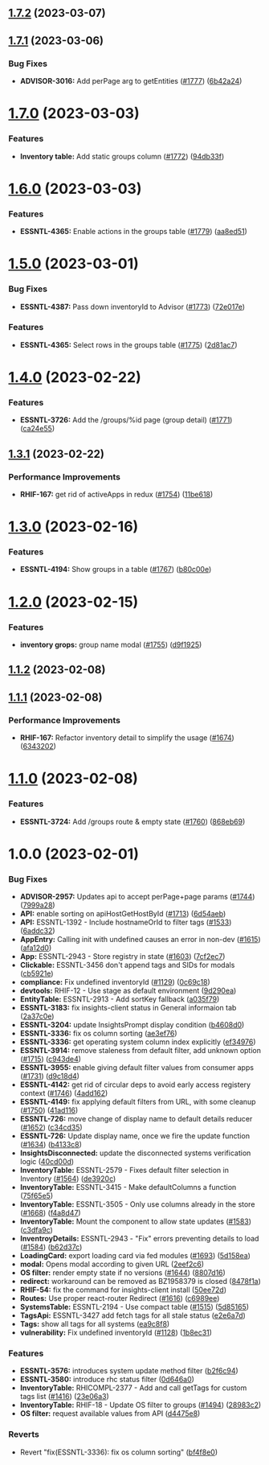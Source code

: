 ## [1.7.2](https://github.com/RedHatInsights/insights-inventory-frontend/compare/v1.7.1...v1.7.2) (2023-03-07)

## [1.7.1](https://github.com/RedHatInsights/insights-inventory-frontend/compare/v1.7.0...v1.7.1) (2023-03-06)


### Bug Fixes

* **ADVISOR-3016:** Add perPage arg to getEntities ([#1777](https://github.com/RedHatInsights/insights-inventory-frontend/issues/1777)) ([6b42a24](https://github.com/RedHatInsights/insights-inventory-frontend/commit/6b42a24cb93f9b89fcb5df6d11dd370be29d2c22))

# [1.7.0](https://github.com/RedHatInsights/insights-inventory-frontend/compare/v1.6.0...v1.7.0) (2023-03-03)


### Features

* **Inventory table:** Add static groups column ([#1772](https://github.com/RedHatInsights/insights-inventory-frontend/issues/1772)) ([94db33f](https://github.com/RedHatInsights/insights-inventory-frontend/commit/94db33fb6f1268271a1d5f8b7bb4d6b747eb3940))

# [1.6.0](https://github.com/RedHatInsights/insights-inventory-frontend/compare/v1.5.0...v1.6.0) (2023-03-03)


### Features

* **ESSNTL-4365:** Enable actions in the groups table ([#1779](https://github.com/RedHatInsights/insights-inventory-frontend/issues/1779)) ([aa8ed51](https://github.com/RedHatInsights/insights-inventory-frontend/commit/aa8ed51285637b8a00917d92f715a99689278233))

# [1.5.0](https://github.com/RedHatInsights/insights-inventory-frontend/compare/v1.4.0...v1.5.0) (2023-03-01)


### Bug Fixes

* **ESSNTL-4387:** Pass down inventoryId to Advisor ([#1773](https://github.com/RedHatInsights/insights-inventory-frontend/issues/1773)) ([72e017e](https://github.com/RedHatInsights/insights-inventory-frontend/commit/72e017ebb0eb461ddc9e3a38cec47fa41685f97e))


### Features

* **ESSNTL-4365:** Select rows in the groups table ([#1775](https://github.com/RedHatInsights/insights-inventory-frontend/issues/1775)) ([2d81ac7](https://github.com/RedHatInsights/insights-inventory-frontend/commit/2d81ac7e5f873361b887b0bfa8a1e4eb4e613c79))

# [1.4.0](https://github.com/RedHatInsights/insights-inventory-frontend/compare/v1.3.1...v1.4.0) (2023-02-22)


### Features

* **ESSNTL-3726:** Add the /groups/%id page (group detail) ([#1771](https://github.com/RedHatInsights/insights-inventory-frontend/issues/1771)) ([ca24e55](https://github.com/RedHatInsights/insights-inventory-frontend/commit/ca24e555ac3a3db7d7fe06acce90fa7b986dbc1c))

## [1.3.1](https://github.com/RedHatInsights/insights-inventory-frontend/compare/v1.3.0...v1.3.1) (2023-02-22)


### Performance Improvements

* **RHIF-167:** get rid of activeApps in redux ([#1754](https://github.com/RedHatInsights/insights-inventory-frontend/issues/1754)) ([11be618](https://github.com/RedHatInsights/insights-inventory-frontend/commit/11be61800eb591bda38908c04cd85578fc611105))

# [1.3.0](https://github.com/RedHatInsights/insights-inventory-frontend/compare/v1.2.0...v1.3.0) (2023-02-16)


### Features

* **ESSNTL-4194:** Show groups in a table ([#1767](https://github.com/RedHatInsights/insights-inventory-frontend/issues/1767)) ([b80c00e](https://github.com/RedHatInsights/insights-inventory-frontend/commit/b80c00e956d40932aa42f462989ff476a7a3f9ec))

# [1.2.0](https://github.com/RedHatInsights/insights-inventory-frontend/compare/v1.1.2...v1.2.0) (2023-02-15)


### Features

* **inventory grops:** group name modal  ([#1755](https://github.com/RedHatInsights/insights-inventory-frontend/issues/1755)) ([d9f1925](https://github.com/RedHatInsights/insights-inventory-frontend/commit/d9f1925e8b534ec3351a5a55dd45d17b00dd646b))

## [1.1.2](https://github.com/RedHatInsights/insights-inventory-frontend/compare/v1.1.1...v1.1.2) (2023-02-08)

## [1.1.1](https://github.com/RedHatInsights/insights-inventory-frontend/compare/v1.1.0...v1.1.1) (2023-02-08)


### Performance Improvements

* **RHIF-167:** Refactor inventory detail to simplify the usage ([#1674](https://github.com/RedHatInsights/insights-inventory-frontend/issues/1674)) ([6343202](https://github.com/RedHatInsights/insights-inventory-frontend/commit/63432025fc195685c01f287e77f4d69ddba58962))

# [1.1.0](https://github.com/RedHatInsights/insights-inventory-frontend/compare/v1.0.0...v1.1.0) (2023-02-08)


### Features

* **ESSNTL-3724:** Add /groups route & empty state ([#1760](https://github.com/RedHatInsights/insights-inventory-frontend/issues/1760)) ([868eb69](https://github.com/RedHatInsights/insights-inventory-frontend/commit/868eb69f572a280ba162a1623027133932a9284a))

# 1.0.0 (2023-02-01)


### Bug Fixes

* **ADVISOR-2957:** Updates api to accept perPage+page params ([#1744](https://github.com/RedHatInsights/insights-inventory-frontend/issues/1744)) ([7999a28](https://github.com/RedHatInsights/insights-inventory-frontend/commit/7999a28e9023c51f1646535f96c71853838f7d7a))
* **API:** enable sorting on apiHostGetHostById ([#1713](https://github.com/RedHatInsights/insights-inventory-frontend/issues/1713)) ([6d54aeb](https://github.com/RedHatInsights/insights-inventory-frontend/commit/6d54aebfaa823c7ce01568181d79c30103e703df))
* **API:** ESSNTL-1392 - Include hostnameOrId to filter tags ([#1533](https://github.com/RedHatInsights/insights-inventory-frontend/issues/1533)) ([6addc32](https://github.com/RedHatInsights/insights-inventory-frontend/commit/6addc3201b4005a8a314ef0cca70c422642f691f))
* **AppEntry:** Calling init with undefined causes an error in non-dev ([#1615](https://github.com/RedHatInsights/insights-inventory-frontend/issues/1615)) ([afa12d0](https://github.com/RedHatInsights/insights-inventory-frontend/commit/afa12d027ca9d95ecb4ec69630376fd0aae7c320))
* **App:** ESSNTL-2943 - Store registry in state ([#1603](https://github.com/RedHatInsights/insights-inventory-frontend/issues/1603)) ([7cf2ec7](https://github.com/RedHatInsights/insights-inventory-frontend/commit/7cf2ec7eba373e550e2527b563cf8391c1d0ea6f))
* **Clickable:** ESSNTL-3456 don't append tags and SIDs for modals ([cb5921e](https://github.com/RedHatInsights/insights-inventory-frontend/commit/cb5921e707bbb1a3f9b577f2081d0560303aa281))
* **compliance:** Fix undefined inventoryId ([#1129](https://github.com/RedHatInsights/insights-inventory-frontend/issues/1129)) ([0c69c18](https://github.com/RedHatInsights/insights-inventory-frontend/commit/0c69c188510eb982f925f67df414389705397e31))
* **devtools:** RHIF-12 - Use stage as default environment ([9d290ea](https://github.com/RedHatInsights/insights-inventory-frontend/commit/9d290ea0e7311ba2d0d06d6df9b850902a2095d4))
* **EntityTable:** ESSNTL-2913 - Add sortKey fallback ([a035f79](https://github.com/RedHatInsights/insights-inventory-frontend/commit/a035f79a41f184edb3e0a4d947069615a9c612a6))
* **ESSNTL-3183:** fix insights-client status in General informaion tab ([2a37c0e](https://github.com/RedHatInsights/insights-inventory-frontend/commit/2a37c0ef52f99efe36ddbdb73ccbc2a1a9df437f))
* **ESSNTL-3204:** update InsightsPrompt display condition ([b4608d0](https://github.com/RedHatInsights/insights-inventory-frontend/commit/b4608d0f32054de354003497d4ab2de48e13fc2a))
* **ESSNTL-3336:** fix os column sorting ([ae3ef76](https://github.com/RedHatInsights/insights-inventory-frontend/commit/ae3ef7615c692c06c982d9eec746c19ff658aed7))
* **ESSNTL-3336:** get operating system column index explicitly ([ef34976](https://github.com/RedHatInsights/insights-inventory-frontend/commit/ef34976e44fa0e9a7231579f981d537dfaab408d))
* **ESSNTL-3914:** remove staleness from default filter, add unknown option ([#1715](https://github.com/RedHatInsights/insights-inventory-frontend/issues/1715)) ([c943de4](https://github.com/RedHatInsights/insights-inventory-frontend/commit/c943de4b9f6e64d1fee35250440021f5492f80d1))
* **ESSNTL-3955:** enable giving default filter values from consumer apps ([#1731](https://github.com/RedHatInsights/insights-inventory-frontend/issues/1731)) ([d9c18d4](https://github.com/RedHatInsights/insights-inventory-frontend/commit/d9c18d4cd72c2b1dbdc9751c0278134599744484))
* **ESSNTL-4142:** get rid of circular deps to avoid early access registery context ([#1746](https://github.com/RedHatInsights/insights-inventory-frontend/issues/1746)) ([4add162](https://github.com/RedHatInsights/insights-inventory-frontend/commit/4add162f10cb74b1526992d610ce831fd3f4fdf0))
* **ESSNTL-4149:** fix applying default filters from URL, with some cleanup ([#1750](https://github.com/RedHatInsights/insights-inventory-frontend/issues/1750)) ([41ad116](https://github.com/RedHatInsights/insights-inventory-frontend/commit/41ad116d2e43b8ab801f5c00bee020929ba0af94))
* **ESSNTL-726:** move change of display name to default details reducer ([#1652](https://github.com/RedHatInsights/insights-inventory-frontend/issues/1652)) ([c34cd35](https://github.com/RedHatInsights/insights-inventory-frontend/commit/c34cd350f5eabd681eeb2de78016dce000a2c39b))
* **ESSNTL-726:** Update display name, once we fire the update function ([#1634](https://github.com/RedHatInsights/insights-inventory-frontend/issues/1634)) ([b4133c8](https://github.com/RedHatInsights/insights-inventory-frontend/commit/b4133c8b8617c1da316e5a8e4b86fcca1ff02760))
* **InsightsDisconnected:** update the disconnected systems verification logic ([40cd00d](https://github.com/RedHatInsights/insights-inventory-frontend/commit/40cd00d164f270955b111ee90c43b50a6fa6dacf))
* **InventoryTable:** ESSNTL-2579 - Fixes default filter selection in Inventory ([#1564](https://github.com/RedHatInsights/insights-inventory-frontend/issues/1564)) ([de3920c](https://github.com/RedHatInsights/insights-inventory-frontend/commit/de3920cdef4a3c2e46e5018e028d2201769f1f69))
* **InventoryTable:** ESSNTL-3415 - Make defaultColumns a function ([75f65e5](https://github.com/RedHatInsights/insights-inventory-frontend/commit/75f65e5065188c62f0af111ae76e11daba182196))
* **InventoryTable:** ESSNTL-3505 - Only use columns already in the store ([#1668](https://github.com/RedHatInsights/insights-inventory-frontend/issues/1668)) ([f4a8d47](https://github.com/RedHatInsights/insights-inventory-frontend/commit/f4a8d4767a7721b1048b49dfea2074951bacf7df))
* **InventoryTable:** Mount the component to allow state updates ([#1583](https://github.com/RedHatInsights/insights-inventory-frontend/issues/1583)) ([c3dfa9c](https://github.com/RedHatInsights/insights-inventory-frontend/commit/c3dfa9cece8f29aa3f9d24c8cc4ac7c384c3eff7))
* **InventroyDetails:** ESSNTL-2943 - "Fix" errors preventing details to load ([#1584](https://github.com/RedHatInsights/insights-inventory-frontend/issues/1584)) ([b62d37c](https://github.com/RedHatInsights/insights-inventory-frontend/commit/b62d37cbcf05d70b12ebfb394d3b790171ba77be))
* **LoadingCard:** export loading card via fed modules ([#1693](https://github.com/RedHatInsights/insights-inventory-frontend/issues/1693)) ([5d158ea](https://github.com/RedHatInsights/insights-inventory-frontend/commit/5d158eace2b7ce8ee89fd1009c3aa5ee129afaaa))
* **modal:** Opens modal according to given URL ([2eef2c6](https://github.com/RedHatInsights/insights-inventory-frontend/commit/2eef2c68d45ec7ed96e7d52dd2d3ac0f07b24d23))
* **OS filter:** render empty state if no versions ([#1644](https://github.com/RedHatInsights/insights-inventory-frontend/issues/1644)) ([8807d16](https://github.com/RedHatInsights/insights-inventory-frontend/commit/8807d16c33796d470481fded22b1aeb365c70ccb))
* **redirect:** workaround can be removed as BZ1958379 is closed ([8478f1a](https://github.com/RedHatInsights/insights-inventory-frontend/commit/8478f1af6fe93f31d793153ca78cf1bd51e11f27))
* **RHIF-54:** fix the command for insights-client install ([50ee72d](https://github.com/RedHatInsights/insights-inventory-frontend/commit/50ee72db8e2fb29b87f5b1564cd3527e705037ca))
* **Routes:** Use proper react-router Redirect ([#1616](https://github.com/RedHatInsights/insights-inventory-frontend/issues/1616)) ([c6989ee](https://github.com/RedHatInsights/insights-inventory-frontend/commit/c6989ee5c3efb1c5961e758f1b5d3fd87a5d9dfe))
* **SystemsTable:** ESSNTL-2194 - Use compact table ([#1515](https://github.com/RedHatInsights/insights-inventory-frontend/issues/1515)) ([5d85165](https://github.com/RedHatInsights/insights-inventory-frontend/commit/5d85165d8be274862a31faf07d7a48fe14511d18))
* **TagsApi:** ESSNTL-3427 add fetch tags for all stale status ([e2e6a7d](https://github.com/RedHatInsights/insights-inventory-frontend/commit/e2e6a7d42d727d877bb53aeb8e675301ca154e77))
* **Tags:** show all tags for all systems ([ea9c8f8](https://github.com/RedHatInsights/insights-inventory-frontend/commit/ea9c8f843ef53e49ef20295c7b52e23709a42a37))
* **vulnerability:** Fix undefined inventoryId ([#1128](https://github.com/RedHatInsights/insights-inventory-frontend/issues/1128)) ([1b8ec31](https://github.com/RedHatInsights/insights-inventory-frontend/commit/1b8ec31bb51cb238aaf5e2a22c773603891cbd99))


### Features

* **ESSNTL-3576:** introduces system update method filter ([b2f6c94](https://github.com/RedHatInsights/insights-inventory-frontend/commit/b2f6c943ed7f0b6718fe8ec3f8469004557e1f5a))
* **ESSNTL-3580:** introduce rhc status filter ([0d646a0](https://github.com/RedHatInsights/insights-inventory-frontend/commit/0d646a046aa2bbd07b880acbb26f3ae49151d9f8))
* **InventoryTable:** RHICOMPL-2377 - Add and call getTags for custom tags list ([#1416](https://github.com/RedHatInsights/insights-inventory-frontend/issues/1416)) ([23e06a3](https://github.com/RedHatInsights/insights-inventory-frontend/commit/23e06a3edcb0058b4bfa67d64d0e76d61bd7db38))
* **InventoryTable:** RHIF-18 - Update OS filter to groups ([#1494](https://github.com/RedHatInsights/insights-inventory-frontend/issues/1494)) ([28983c2](https://github.com/RedHatInsights/insights-inventory-frontend/commit/28983c2aa639deefe0af2a0097e051df6d95473a))
* **OS filter:** request available values from API ([d4475e8](https://github.com/RedHatInsights/insights-inventory-frontend/commit/d4475e87f5bd00f0c1028895b8412d05d88feb76))


### Reverts

* Revert "fix(ESSNTL-3336): fix os column sorting" ([bf4f8e0](https://github.com/RedHatInsights/insights-inventory-frontend/commit/bf4f8e0d98c7da83cfeee1ca95856803c68d0524))
